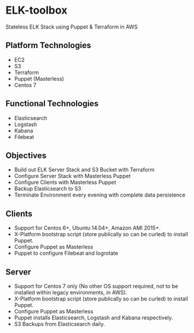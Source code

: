 # ELK-toolbox
Stateless ELK Stack using Puppet &amp; Terraform in AWS


## Platform Technologies
* EC2
* S3
* Terraform
* Puppet (Masterless)
* Centos 7

## Functional Technologies
* Elasticsearch
* Logstash
* Kabana
* Filebeat

## Objectives
* Build out ELK Server Stack and S3 Bucket with Terraform
* Configure Server Stack with Masterless Puppet
* Configure Clients with Masterless Puppet
* Backup Elasticsearch to S3
* Terminate Environment every evening with complete data persistence


## Clients
* Support for Centos 6+, Ubuntu 14.04+, Amazon AMI 2015+.
* X-Platform bootstrap script (store publically so can be curled) to install Puppet.
* Configure Puppet as Masterless
* Puppet to configure Filebeat and logrotate

## Server
* Support for Centos 7 only (No other OS support required, not to be installed within legacy environments, in AWS).
* X-Platform bootstrap script (store publically so can be curled) to install Puppet.
* Configure Puppet as Masterless
* Puppet installs Elasticsearch, Logstash and Kabana respectively.
* S3 Backups from Elasticsearch daily.
